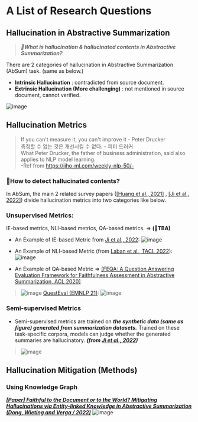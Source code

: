 
# A List of Research Questions


## Hallucination in Abstractive Summarization

> ***🤔What is hallucination & hallucinated contents in Abstractive Summarization?***

There are 2 categories of hallucination in Abstractive Summarization (AbSum) task. (same as below.)

- **Intrinsic Hallucination** : contradicted from source document.
- **Extrinsic Hallucination (More challenging)** : not mentioned in source document, cannot verified.

![image](https://user-images.githubusercontent.com/46081500/218894853-2f05fe57-8439-4e0f-a7b9-e28be7a2c7d5.png)


## Hallucination Metrics 

> If you can't measure it, you can't improve it - Peter Drucker  
> 측정할 수 없는 것은 개선시킬 수 없다. - 피터 드러커  
> What Peter Drucker, the father of business administration, said also applies to NLP model learning.  
> -Ref from https://jiho-ml.com/weekly-nlp-50/-

### 🤔How to detect hallucinated contents?

In AbSum, the main 2 related survey papers ([[Huang et al., 2021]](https://arxiv.org/abs/2104.14839) , [[Ji et al., 2022]](https://arxiv.org/abs/2202.03629)) divide hallucination metrics into two categories like below.

### Unsupervised Metrics: 
IE-based metrics, NLI-based metrics, QA-based metrics. => **(🚧TBA)**
- An Example of IE-based Metric from [Ji et al., 2022](https://arxiv.org/abs/2202.03629): ![image](https://user-images.githubusercontent.com/46081500/219263471-29cd33ca-51f2-48cf-8e7e-c8e4d859af8d.png)

- An Example of NLI-based Metric (from [Laban et al., TACL 2022](https://direct.mit.edu/tacl/article/doi/10.1162/tacl_a_00453/109470/SummaC-Re-Visiting-NLI-based-Models-for)): ![image](https://user-images.githubusercontent.com/46081500/219264108-55ce27d0-ca0e-4cfa-ae29-1976e875ce5c.png)


- An Example of QA-based Metric => [[FEQA: A Question Answering Evaluation Framework for Faithfulness
Assessment in Abstractive Summarization, ACL 2020]](https://arxiv.org/pdf/2005.03754.pdf)
> ![image](https://user-images.githubusercontent.com/46081500/218945714-4197f87f-350d-4e83-a248-4309826d43bc.png)
> [QuestEval (EMNLP 21)](https://aclanthology.org/2021.emnlp-main.529/): ![image](https://user-images.githubusercontent.com/46081500/219269876-c4fc0d98-3322-4c2c-86dd-fb9f09d532e9.png)



### Semi-supervised Metrics 

- Semi-supervised metrics are trained on ***the synthetic data (same as figure) generated from summarization datasets.*** Trained on these task-specific corpora, models can judge whether the generated summaries are hallucinatory. ***(from [Ji et al., 2022](https://arxiv.org/abs/2202.03629))*** 
> ![image](https://user-images.githubusercontent.com/46081500/218901003-69e5c770-e697-43b4-9f6a-a87396776662.png)



## Hallucination Mitigation (Methods)

### Using Knowledge Graph
***[ [Paper] Faithful to the Document or to the World? Mitigating Hallucinations via Entity-linked Knowledge in Abstractive Summarization (Dong, Wieting and Verga / 2022)](https://arxiv.org/abs/2204.13761)***
![image](https://user-images.githubusercontent.com/46081500/219992162-433720b7-0da8-4e74-9f66-61b84471fbff.png)

